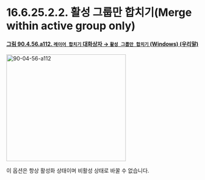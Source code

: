 # 16.6.25.2.2. 활성 그룹만 합치기(Merge within active group only)

<a id="90-04-56-a112"></a>

#### [그림 90.4.56.a112. `레이어 합치기` 대화상자 → `활성 그룹만 합치기` (Windows) (우리말)](./90-04-0056-merge_layers.md#90-04-56-a112)
<img width="313" height="280" alt="90-04-56-a112" src="https://github.com/user-attachments/assets/44d6995c-5ddf-4b49-ad22-4a140a815103" />

이 옵션은 항상 활성화 상태이며 비활성 상태로 바꿀 수 없습니다.